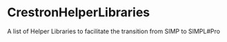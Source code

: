 # CrestronHelperLibraries
A list of Helper Libraries to facilitate the transition from SIMP to SIMPL#Pro
